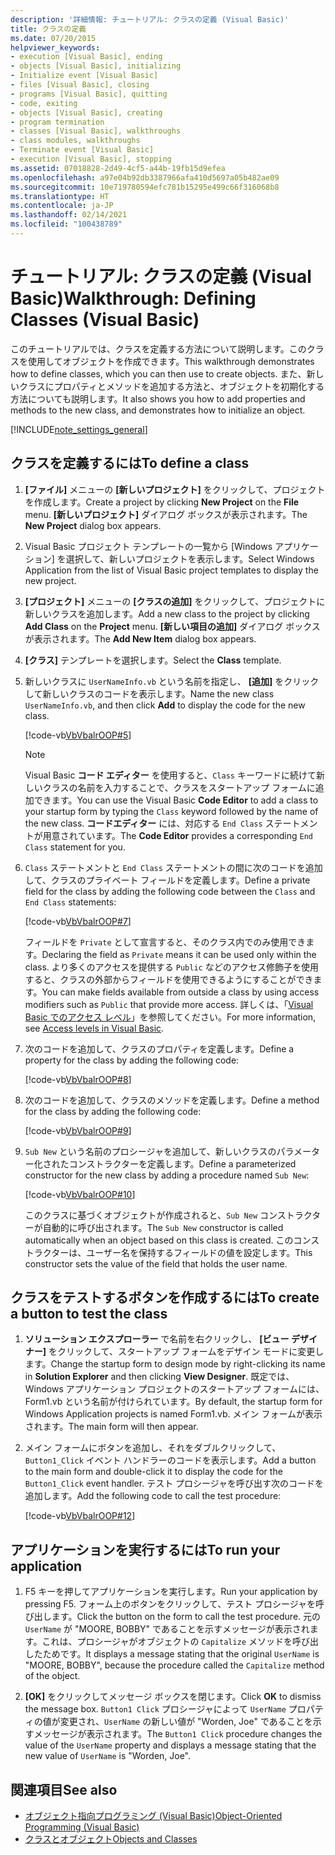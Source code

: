 ```yaml
---
description: '詳細情報: チュートリアル: クラスの定義 (Visual Basic)'
title: クラスの定義
ms.date: 07/20/2015
helpviewer_keywords:
- execution [Visual Basic], ending
- objects [Visual Basic], initializing
- Initialize event [Visual Basic]
- files [Visual Basic], closing
- programs [Visual Basic], quitting
- code, exiting
- objects [Visual Basic], creating
- program termination
- classes [Visual Basic], walkthroughs
- class modules, walkthroughs
- Terminate event [Visual Basic]
- execution [Visual Basic], stopping
ms.assetid: 07018828-2d49-4cf5-a44b-19fb15d9efea
ms.openlocfilehash: a97e04b92db3387966afa410d5697a05b482ae09
ms.sourcegitcommit: 10e719780594efc781b15295e499c66f316068b8
ms.translationtype: HT
ms.contentlocale: ja-JP
ms.lasthandoff: 02/14/2021
ms.locfileid: "100438789"
---
```

# <a name="walkthrough-defining-classes-visual-basic"></a><span data-ttu-id="abda5-103">チュートリアル: クラスの定義 (Visual Basic)</span><span class="sxs-lookup"><span data-stu-id="abda5-103">Walkthrough: Defining Classes (Visual Basic)</span></span>

<span data-ttu-id="abda5-104">このチュートリアルでは、クラスを定義する方法について説明します。このクラスを使用してオブジェクトを作成できます。</span><span class="sxs-lookup"><span data-stu-id="abda5-104">This walkthrough demonstrates how to define classes, which you can then use to create objects.</span></span> <span data-ttu-id="abda5-105">また、新しいクラスにプロパティとメソッドを追加する方法と、オブジェクトを初期化する方法についても説明します。</span><span class="sxs-lookup"><span data-stu-id="abda5-105">It also shows you how to add properties and methods to the new class, and demonstrates how to initialize an object.</span></span>  
  
[!INCLUDE[note_settings_general](~/includes/note-settings-general-md.md)]  
  
## <a name="to-define-a-class"></a><span data-ttu-id="abda5-106">クラスを定義するには</span><span class="sxs-lookup"><span data-stu-id="abda5-106">To define a class</span></span>
  
1. <span data-ttu-id="abda5-107">**[ファイル]** メニューの **[新しいプロジェクト]** をクリックして、プロジェクトを作成します。</span><span class="sxs-lookup"><span data-stu-id="abda5-107">Create a project by clicking **New Project** on the **File** menu.</span></span> <span data-ttu-id="abda5-108">**[新しいプロジェクト]** ダイアログ ボックスが表示されます。</span><span class="sxs-lookup"><span data-stu-id="abda5-108">The **New Project** dialog box appears.</span></span>  
  
2. <span data-ttu-id="abda5-109">Visual Basic プロジェクト テンプレートの一覧から [Windows アプリケーション] を選択して、新しいプロジェクトを表示します。</span><span class="sxs-lookup"><span data-stu-id="abda5-109">Select Windows Application from the list of Visual Basic project templates to display the new project.</span></span>  
  
3. <span data-ttu-id="abda5-110">**[プロジェクト]** メニューの **[クラスの追加]** をクリックして、プロジェクトに新しいクラスを追加します。</span><span class="sxs-lookup"><span data-stu-id="abda5-110">Add a new class to the project by clicking **Add Class** on the **Project** menu.</span></span> <span data-ttu-id="abda5-111">**[新しい項目の追加]** ダイアログ ボックスが表示されます。</span><span class="sxs-lookup"><span data-stu-id="abda5-111">The **Add New Item** dialog box appears.</span></span>  
  
4. <span data-ttu-id="abda5-112">**[クラス]** テンプレートを選択します。</span><span class="sxs-lookup"><span data-stu-id="abda5-112">Select the **Class** template.</span></span>  
  
5. <span data-ttu-id="abda5-113">新しいクラスに `UserNameInfo.vb` という名前を指定し、 **[追加]** をクリックして新しいクラスのコードを表示します。</span><span class="sxs-lookup"><span data-stu-id="abda5-113">Name the new class `UserNameInfo.vb`, and then click **Add** to display the code for the new class.</span></span>  
  
     [!code-vb[VbVbalrOOP#5](~/samples/snippets/visualbasic/VS_Snippets_VBCSharp/VbVbalrOOP/VB/OOP.vb#5)]
  
    > [!NOTE]
    > <span data-ttu-id="abda5-114">Visual Basic **コード エディター** を使用すると、`Class` キーワードに続けて新しいクラスの名前を入力することで、クラスをスタートアップ フォームに追加できます。</span><span class="sxs-lookup"><span data-stu-id="abda5-114">You can use the Visual Basic **Code Editor** to add a class to your startup form by typing the `Class` keyword followed by the name of the new class.</span></span> <span data-ttu-id="abda5-115">**コードエディター** には、対応する `End Class` ステートメントが用意されています。</span><span class="sxs-lookup"><span data-stu-id="abda5-115">The **Code Editor** provides a corresponding `End Class` statement for you.</span></span>  
  
6. <span data-ttu-id="abda5-116">`Class` ステートメントと `End Class` ステートメントの間に次のコードを追加して、クラスのプライベート フィールドを定義します。</span><span class="sxs-lookup"><span data-stu-id="abda5-116">Define a private field for the class by adding the following code between the `Class` and `End Class` statements:</span></span>  
  
     [!code-vb[VbVbalrOOP#7](~/samples/snippets/visualbasic/VS_Snippets_VBCSharp/VbVbalrOOP/VB/OOP.vb#7)]
  
     <span data-ttu-id="abda5-117">フィールドを `Private` として宣言すると、そのクラス内でのみ使用できます。</span><span class="sxs-lookup"><span data-stu-id="abda5-117">Declaring the field as `Private` means it can be used only within the class.</span></span> <span data-ttu-id="abda5-118">より多くのアクセスを提供する `Public` などのアクセス修飾子を使用すると、クラスの外部からフィールドを使用できるようにすることができます。</span><span class="sxs-lookup"><span data-stu-id="abda5-118">You can make fields available from outside a class by using access modifiers such as `Public` that provide more access.</span></span> <span data-ttu-id="abda5-119">詳しくは、「[Visual Basic でのアクセス レベル](../declared-elements/access-levels.md)」を参照してください。</span><span class="sxs-lookup"><span data-stu-id="abda5-119">For more information, see [Access levels in Visual Basic](../declared-elements/access-levels.md).</span></span>  
  
7. <span data-ttu-id="abda5-120">次のコードを追加して、クラスのプロパティを定義します。</span><span class="sxs-lookup"><span data-stu-id="abda5-120">Define a property for the class by adding the following code:</span></span>  
  
     [!code-vb[VbVbalrOOP#8](~/samples/snippets/visualbasic/VS_Snippets_VBCSharp/VbVbalrOOP/VB/OOP.vb#8)]
  
8. <span data-ttu-id="abda5-121">次のコードを追加して、クラスのメソッドを定義します。</span><span class="sxs-lookup"><span data-stu-id="abda5-121">Define a method for the class by adding the following code:</span></span>  
  
     [!code-vb[VbVbalrOOP#9](~/samples/snippets/visualbasic/VS_Snippets_VBCSharp/VbVbalrOOP/VB/OOP.vb#9)]
  
9. <span data-ttu-id="abda5-122">`Sub New` という名前のプロシージャを追加して、新しいクラスのパラメーター化されたコンストラクターを定義します。</span><span class="sxs-lookup"><span data-stu-id="abda5-122">Define a parameterized constructor for the new class by adding a procedure named `Sub New`:</span></span>  
  
     [!code-vb[VbVbalrOOP#10](~/samples/snippets/visualbasic/VS_Snippets_VBCSharp/VbVbalrOOP/VB/OOP.vb#10)]
  
     <span data-ttu-id="abda5-123">このクラスに基づくオブジェクトが作成されると、`Sub New` コンストラクターが自動的に呼び出されます。</span><span class="sxs-lookup"><span data-stu-id="abda5-123">The `Sub New` constructor is called automatically when an object based on this class is created.</span></span> <span data-ttu-id="abda5-124">このコンストラクターは、ユーザー名を保持するフィールドの値を設定します。</span><span class="sxs-lookup"><span data-stu-id="abda5-124">This constructor sets the value of the field that holds the user name.</span></span>  
  
## <a name="to-create-a-button-to-test-the-class"></a><span data-ttu-id="abda5-125">クラスをテストするボタンを作成するには</span><span class="sxs-lookup"><span data-stu-id="abda5-125">To create a button to test the class</span></span>
  
1. <span data-ttu-id="abda5-126">**ソリューション エクスプローラー** で名前を右クリックし、 **[ビュー デザイナー]** をクリックして、スタートアップ フォームをデザイン モードに変更します。</span><span class="sxs-lookup"><span data-stu-id="abda5-126">Change the startup form to design mode by right-clicking its name in **Solution Explorer** and then clicking **View Designer**.</span></span> <span data-ttu-id="abda5-127">既定では、Windows アプリケーション プロジェクトのスタートアップ フォームには、Form1.vb という名前が付けられています。</span><span class="sxs-lookup"><span data-stu-id="abda5-127">By default, the startup form for Windows Application projects is named Form1.vb.</span></span> <span data-ttu-id="abda5-128">メイン フォームが表示されます。</span><span class="sxs-lookup"><span data-stu-id="abda5-128">The main form will then appear.</span></span>  
  
2. <span data-ttu-id="abda5-129">メイン フォームにボタンを追加し、それをダブルクリックして、`Button1_Click` イベント ハンドラーのコードを表示します。</span><span class="sxs-lookup"><span data-stu-id="abda5-129">Add a button to the main form and double-click it to display the code for the `Button1_Click` event handler.</span></span> <span data-ttu-id="abda5-130">テスト プロシージャを呼び出す次のコードを追加します。</span><span class="sxs-lookup"><span data-stu-id="abda5-130">Add the following code to call the test procedure:</span></span>  
  
     [!code-vb[VbVbalrOOP#12](~/samples/snippets/visualbasic/VS_Snippets_VBCSharp/VbVbalrOOP/VB/OOP.vb#12)]
  
## <a name="to-run-your-application"></a><span data-ttu-id="abda5-131">アプリケーションを実行するには</span><span class="sxs-lookup"><span data-stu-id="abda5-131">To run your application</span></span>
  
1. <span data-ttu-id="abda5-132">F5 キーを押してアプリケーションを実行します。</span><span class="sxs-lookup"><span data-stu-id="abda5-132">Run your application by pressing F5.</span></span> <span data-ttu-id="abda5-133">フォーム上のボタンをクリックして、テスト プロシージャを呼び出します。</span><span class="sxs-lookup"><span data-stu-id="abda5-133">Click the button on the form to call the test procedure.</span></span> <span data-ttu-id="abda5-134">元の `UserName` が "MOORE, BOBBY" であることを示すメッセージが表示されます。これは、プロシージャがオブジェクトの `Capitalize` メソッドを呼び出したためです。</span><span class="sxs-lookup"><span data-stu-id="abda5-134">It displays a message stating that the original `UserName` is "MOORE, BOBBY", because the procedure called the `Capitalize` method of the object.</span></span>  
  
2. <span data-ttu-id="abda5-135">**[OK]** をクリックしてメッセージ ボックスを閉じます。</span><span class="sxs-lookup"><span data-stu-id="abda5-135">Click **OK** to dismiss the message box.</span></span> <span data-ttu-id="abda5-136">`Button1 Click` プロシージャによって `UserName` プロパティの値が変更され、`UserName` の新しい値が "Worden, Joe" であることを示すメッセージが表示されます。</span><span class="sxs-lookup"><span data-stu-id="abda5-136">The `Button1 Click` procedure changes the value of the `UserName` property and displays a message stating that the new value of `UserName` is "Worden, Joe".</span></span>  
  
## <a name="see-also"></a><span data-ttu-id="abda5-137">関連項目</span><span class="sxs-lookup"><span data-stu-id="abda5-137">See also</span></span>

- [<span data-ttu-id="abda5-138">オブジェクト指向プログラミング (Visual Basic)</span><span class="sxs-lookup"><span data-stu-id="abda5-138">Object-Oriented Programming (Visual Basic)</span></span>](../../concepts/object-oriented-programming.md)
- [<span data-ttu-id="abda5-139">クラスとオブジェクト</span><span class="sxs-lookup"><span data-stu-id="abda5-139">Objects and Classes</span></span>](index.md)
